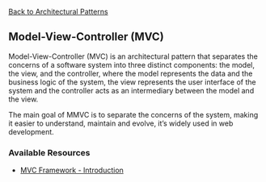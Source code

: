 [Back to Architectural Patterns](08-architectural-patterns.md)
## Model-View-Controller (MVC)

Model-View-Controller (MVC) is an architectural pattern that separates the concerns of a software system into three distinct components: the model, the view, and the controller, where the model represents the data and the business logic of the system, the view represents the user interface of the system and the controller acts as an intermediary between the model and the view.

The main goal of MMVC is to separate the concerns of the system, making it easier to understand, maintain and evolve, it’s widely used in web development.
### Available Resources

- [MVC Framework - Introduction](https://www.tutorialspoint.com/mvc_framework/mvc_framework_introduction.htm)